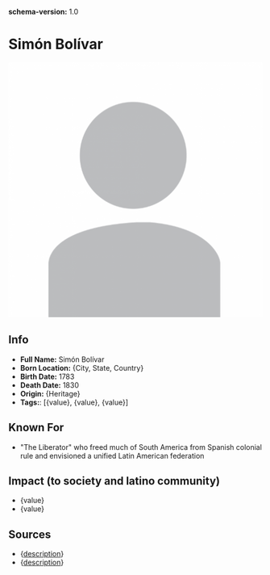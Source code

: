 **schema-version:** 1.0
# Simón Bolívar

![image description](images/person-image-template.png)

## Info
- **Full Name:** Simón Bolívar
- **Born Location:** {City, State, Country}
- **Birth Date:** 1783
- **Death Date:** 1830
- **Origin:** {Heritage}  
- **Tags:**: [{value}, {value}, {value}]

## Known For
- "The Liberator" who freed much of South America from Spanish colonial rule and envisioned a unified Latin American federation

## Impact (to society and latino community)
- {value}
- {value}

## Sources
- {[description](link)}
- {[description](link)}